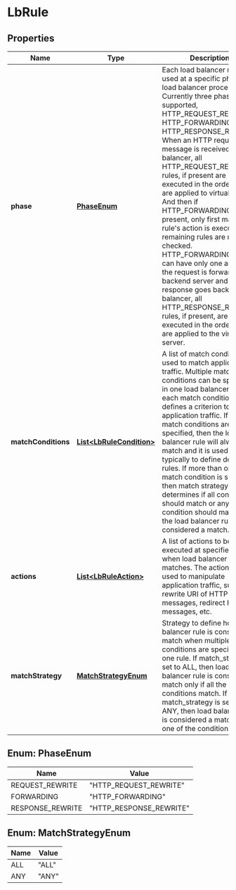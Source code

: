 # LbRule

## Properties
Name | Type | Description | Notes
------------ | ------------- | ------------- | -------------
**phase** | [**PhaseEnum**](#PhaseEnum) | Each load balancer rule is used at a specific phase of load balancer processing. Currently three phases are supported, HTTP_REQUEST_REWRITE, HTTP_FORWARDING and HTTP_RESPONSE_REWRITE. When an HTTP request message is received by load balancer, all HTTP_REQUEST_REWRITE rules, if present are executed in the order they are applied to virtual server. And then if HTTP_FORWARDING rules present, only first matching rule&#x27;s action is executed, remaining rules are not checked. HTTP_FORWARDING rules can have only one action. If the request is forwarded to a backend server and the response goes back to load balancer, all HTTP_RESPONSE_REWRITE rules, if present, are executed in the order they are applied to the virtual server.  | 
**matchConditions** | [**List&lt;LbRuleCondition&gt;**](LbRuleCondition.md) | A list of match conditions used to match application traffic. Multiple match conditions can be specified in one load balancer rule, each match condition defines a criterion to match application traffic. If no match conditions are specified, then the load balancer rule will always match and it is used typically to define default rules. If more than one match condition is specified, then match strategy determines if all conditions should match or any one condition should match for the load balancer rule to considered a match.  |  [optional]
**actions** | [**List&lt;LbRuleAction&gt;**](LbRuleAction.md) | A list of actions to be executed at specified phase when load balancer rule matches. The actions are used to manipulate application traffic, such as rewrite URI of HTTP messages, redirect HTTP messages, etc.  | 
**matchStrategy** | [**MatchStrategyEnum**](#MatchStrategyEnum) | Strategy to define how load balancer rule is considered a match when multiple match conditions are specified in one rule. If match_stragety is set to ALL, then load balancer rule is considered a match only if all the conditions match. If match_strategy is set to ANY, then load balancer rule is considered a match if any one of the conditions match.  | 

<a name="PhaseEnum"></a>
## Enum: PhaseEnum
Name | Value
---- | -----
REQUEST_REWRITE | &quot;HTTP_REQUEST_REWRITE&quot;
FORWARDING | &quot;HTTP_FORWARDING&quot;
RESPONSE_REWRITE | &quot;HTTP_RESPONSE_REWRITE&quot;

<a name="MatchStrategyEnum"></a>
## Enum: MatchStrategyEnum
Name | Value
---- | -----
ALL | &quot;ALL&quot;
ANY | &quot;ANY&quot;
